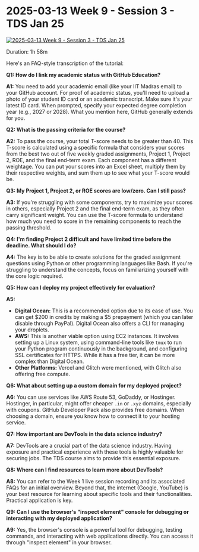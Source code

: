 # 2025-03-13 Week 9 - Session 3 - TDS Jan 25

[![2025-03-13 Week 9 - Session 3 - TDS Jan 25](https://i.ytimg.com/vi_webp/cRg4VDBFr2k/sddefault.webp)](https://youtu.be/cRg4VDBFr2k)

Duration: 1h 58m

Here's an FAQ-style transcription of the tutorial:

**Q1: How do I link my academic status with GitHub Education?**

**A1:** You need to add your academic email (like your IIT Madras email) to your GitHub account. For proof of academic status, you'll need to upload a photo of your student ID card or an academic transcript. Make sure it's your latest ID card. When prompted, specify your expected degree completion year (e.g., 2027 or 2028). What you mention here, GitHub generally extends for you.

**Q2: What is the passing criteria for the course?**

**A2:** To pass the course, your total T-score needs to be greater than 40. This T-score is calculated using a specific formula that considers your scores from the best two out of five weekly graded assignments, Project 1, Project 2, ROE, and the final end-term exam. Each component has a different weightage. You can put your scores into an Excel sheet, multiply them by their respective weights, and sum them up to see what your T-score would be.

**Q3: My Project 1, Project 2, or ROE scores are low/zero. Can I still pass?**

**A3:** If you're struggling with some components, try to maximize your scores in others, especially Project 2 and the final end-term exam, as they often carry significant weight. You can use the T-score formula to understand how much you need to score in the remaining components to reach the passing threshold.

**Q4: I'm finding Project 2 difficult and have limited time before the deadline. What should I do?**

**A4:** The key is to be able to create solutions for the graded assignment questions using Python or other programming languages like Bash. If you're struggling to understand the concepts, focus on familiarizing yourself with the core logic required.

**Q5: How can I deploy my project effectively for evaluation?**

**A5:**

- **Digital Ocean:** This is a recommended option due to its ease of use. You can get $200 in credits by making a $5 prepayment (which you can later disable through PayPal). Digital Ocean also offers a CLI for managing your droplets.
- **AWS:** This is another viable option using EC2 instances. It involves setting up a Linux system, using command-line tools like `tmux` to run your Python program continuously in the background, and configuring SSL certificates for HTTPS. While it has a free tier, it can be more complex than Digital Ocean.
- **Other Platforms:** Vercel and Glitch were mentioned, with Glitch also offering free compute.

**Q6: What about setting up a custom domain for my deployed project?**

**A6:** You can use services like AWS Route 53, GoDaddy, or Hostinger. Hostinger, in particular, might offer cheaper `.in` or `.xyz` domains, especially with coupons. GitHub Developer Pack also provides free domains. When choosing a domain, ensure you know how to connect it to your hosting service.

**Q7: How important are DevTools in the data science industry?**

**A7:** DevTools are a crucial part of the data science industry. Having exposure and practical experience with these tools is highly valuable for securing jobs. The TDS course aims to provide this essential exposure.

**Q8: Where can I find resources to learn more about DevTools?**

**A8:** You can refer to the Week 1 live session recording and its associated FAQs for an initial overview. Beyond that, the internet (Google, YouTube) is your best resource for learning about specific tools and their functionalities. Practical application is key.

**Q9: Can I use the browser's "inspect element" console for debugging or interacting with my deployed application?**

**A9:** Yes, the browser's console is a powerful tool for debugging, testing commands, and interacting with web applications directly. You can access it through "inspect element" in your browser.
